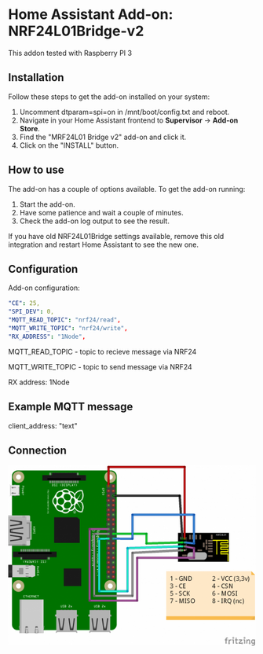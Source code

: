 # Home Assistant Add-on: NRF24L01Bridge-v2

This addon tested with Raspberry PI 3

## Installation

Follow these steps to get the add-on installed on your system:

1. Uncomment dtparam=spi=on in /mnt/boot/config.txt and reboot.
2. Navigate in your Home Assistant frontend to **Supervisor** -> **Add-on Store**.
3. Find the "MRF24L01 Bridge v2" add-on and click it.
4. Click on the "INSTALL" button.

## How to use

The add-on has a couple of options available. To get the add-on running:

1. Start the add-on.
2. Have some patience and wait a couple of minutes.
3. Check the add-on log output to see the result.


If you have old NRF24L01Bridge settings available, remove this old integration and restart Home Assistant to see the new one.

## Configuration

Add-on configuration:

```yaml
"CE": 25,
"SPI_DEV": 0,
"MQTT_READ_TOPIC": "nrf24/read",
"MQTT_WRITE_TOPIC": "nrf24/write",
"RX_ADDRESS": "1Node", 
```

MQTT_READ_TOPIC - topic to recieve message via NRF24

MQTT_WRITE_TOPIC - topic to send message via NRF24

RX address: 1Node

## Example MQTT message

client_address: "text"

## Connection

![](Rpi_nrf24l01.png)